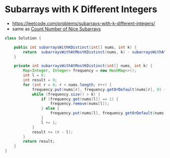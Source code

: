 # Subarrays with K Different Integers

- https://leetcode.com/problems/subarrays-with-k-different-integers/
- same as [Count Number of Nice Subarrays](../Step%2010.1:%20Medium%20Problems/Count%20Number%20of%20Nice%20Subarrays.md)

```java
class Solution {

    public int subarraysWithKDistinct(int[] nums, int k) {
        return  subarraysWithAtMostKDistinct(nums, k) - subarraysWithAtMostKDistinct(nums, k - 1);
    }

    private int subarraysWithAtMostKDistinct(int[] nums, int k) {
        Map<Integer, Integer> frequency = new HashMap<>();
        int l = 0;
        int result = 0;
        for (int r = 0; r < nums.length; r++) {
            frequency.put(nums[r], frequency.getOrDefault(nums[r], 0) + 1);
            while (frequency.size() > k) {
                if (frequency.get(nums[l]) == 1) {
                    frequency.remove(nums[l]);
                } else {
                    frequency.put(nums[l], frequency.getOrDefault(nums[l], 0) - 1);
                }
                l += 1;
            }
            result += (r - l);
        }
        return result;
    }
}
```
